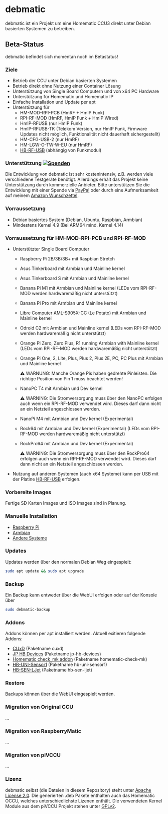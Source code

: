 # debmatic

debmatic ist ein Projekt um eine Homematic CCU3 direkt unter Debian basierten Systemen zu betreiben.

## Beta-Status
debmatic befindet sich momentan noch im Betastatus!

### Ziele
* Betrieb der CCU unter Debian basierten Systemen
* Betrieb direkt ohne Nutzung einer Container Lösung
* Unterstützung von Single Board Computern und von x64 PC Hardware
* Unterstützung für Homematic und Homematic IP
* Einfache Installation und Update per apt
* Unterstützung für 
  * HM-MOD-RPI-PCB (HmRF + HmIP Funk)
  * RPI-RF-MOD (HmRF, HmIP Funk + HmIP Wired)
  * HmIP-RFUSB (nur HmIP Funk)
  * HmIP-RFUSB-TK (Telekom Version, nur HmIP Funk, Firmware Updates nicht möglich, Funktionalität nicht dauerhaft sichergestellt)
  * HM-CFG-USB-2 (nur HmRF)
  * HM-LGW-O-TW-W-EU (nur HmRF)
  * [HB-RF-USB](https://github.com/alexreinert/PCB/tree/master/HB-RF-USB) (abhängig von Funkmodul)

### Unterstützung [![Spenden](https://img.shields.io/badge/donate-PayPal-green.svg)](https://www.paypal.com/cgi-bin/webscr?cmd=_s-xclick&hosted_button_id=WUC7QU84EU7DA)
Die Entwicklung von debmatic ist sehr kostenintensiv, z.B. werden viele verschiedene Testgeräte benötigt. Allerdings erhält das Projekt keine Unterstützung durch kommerzielle Anbieter. Bitte unterstützen Sie die Entwicklung mit einer Spende via [PayPal](https://www.paypal.com/cgi-bin/webscr?cmd=_s-xclick&hosted_button_id=WUC7QU84EU7DA) oder durch eine Aufmerksamkeit auf meinem [Amazon Wunschzettel](https://www.amazon.de/gp/registry/wishlist/3NNUQIQO20AAP/ref=nav_wishlist_lists_1).

### Vorraussetzung
* Debian basiertes System (Debian, Ubuntu, Raspbian, Armbian)
* Mindestens Kernel 4.9 (Bei ARM64 mind. Kernel 4.14)

### Vorraussetzung für HM-MOD-RPI-PCB und RPI-RF-MOD 
* Unterstützter Single Board Computer
  * Raspberry Pi 2B/3B/3B+ mit Raspbian Stretch
  * Asus Tinkerboard mit Armbian und Mainline kernel
  * Asus Tinkerboard S mit Armbian und Mainline kernel
  * Banana Pi M1 mit Armbian und Mainline kernel (LEDs vom RPI-RF-MOD werden hardwaremäßig nicht unterstützt)
  * Banana Pi Pro mit Armbian und Mainline kernel
  * Libre Computer AML-S905X-CC (Le Potato) mit Armbian und Mainline kernel
  * Odroid C2 mit Armbian und Mainline kernel (LEDs vom RPI-RF-MOD werden hardwaremäßig nicht unterstützt)
  * Orange Pi Zero, Zero Plus, R1 running Armbian with Mainline kernel (LEDs vom RPI-RF-MOD werden hardwaremäßig nicht unterstützt)
  * Orange Pi One, 2, Lite, Plus, Plus 2, Plus 2E, PC, PC Plus mit Armbian und Mainline kernel

    :warning: WARNUNG: Manche Orange Pis haben gedrehte Pinleisten. Die richtige Position von Pin 1 muss beachtet werden!
  * NanoPC T4 mit Armbian und Dev kernel

    :warning: WARNING: Die Stromversorgung muss über den NanoPC erfolgen auch wenn ein RPI-RF-MOD verwendet wird. Dieses darf dann nicht an ein Netzteil angeschlossen werden.
  * NanoPi M4 mit Armbian und Dev kernel (Experimental)
  * Rock64 mit Armbian und Dev kernel (Experimental) (LEDs vom RPI-RF-MOD werden hardwaremäßig nicht unterstützt)
  * RockPro64 mit Armbian und Dev kernel (Experimental)

    :warning: WARNING: Die Stromversorgung muss über den RockPro64 erfolgen auch wenn ein RPI-RF-MOD verwendet wird. Dieses darf dann nicht an ein Netzteil angeschlossen werden.
* Nutzung auf anderen Systemen (auch x64 Systeme) kann per USB mit der Platine [HB-RF-USB](https://github.com/alexreinert/PCB/tree/master/HB-RF-USB) erfolgen.

### Vorbereite Images
Fertige SD Karten Images und ISO Images sind in Planung.

### Manuelle Installation
* [Raspberry Pi](docs/setup/raspberrypi.md)
* [Armbian](docs/setup/armbian.md)
* [Andere Systeme](docs/setup/otheros.md)

### Updates
Updates werden über den normalen Debian Weg eingespielt:
```bash
sudo apt update && sudo apt upgrade
```

### Backup
Ein Backup kann entweder über die WebUI erfolgen oder auf der Konsole über
```bash
sudo debmatic-backup
```

### Addons
Addons können per apt installiert werden. Aktuell exitieren folgende Addons:
* [CUxD](http://www.cuxd.de/) (Paketname cuxd)
* [JP HB Devices](https://github.com/jp112sdl/JP-HB-Devices-addon) (Paketname jp-hb-devices)
* [Homematic check_mk addon](https://github.com/alexreinert/homematic_check_mk) (Paketname homematic-check-mk)
* [HB-UNI-Sensor1](https://github.com/TomMajor/SmartHome) (Paketname hb-uni-sensor1)
* [HB-SEN-LJet](https://github.com/TomMajor/SmartHome) (Paketname hb-sen-ljet)

### Restore
Backups können über die WebUI eingespielt werden.

### Migration von Original CCU
...

### Migration von RaspberryMatic
...

### Migration von piVCCU
...

### Lizenz
debmatic selbst (die Dateien in diesem Repository) steht unter [Apache License 2.0](https://opensource.org/licenses/Apache-2.0).
Die generierten .deb Pakete enthalten auch das Homematic OCCU, welches unterschiedlichste Lizenen enthält.
Die verwendeten Kernel Module aus dem piVCCU Projekt stehen unter [GPLv2](http://www.gnu.org/licenses/gpl-2.0.html).

